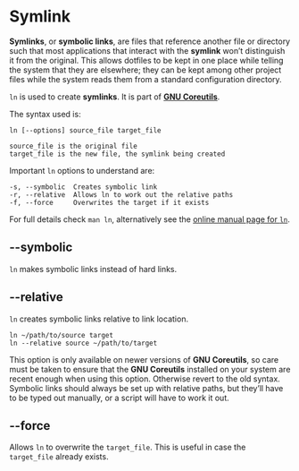 Symlink
=======
__Symlinks__, or __symbolic links__, are files that reference another file or
directory such that most applications that interact with the __symlink__ won’t
distinguish it from the original. This allows dotfiles to be kept in one place
while telling the system that they are elsewhere; they can be kept among other
project files while the system reads them from a standard configuration
directory.

`ln` is used to create __symlinks__. It is part of __[GNU Coreutils]__.

The syntax used is:

    ln [--options] source_file target_file

    source_file is the original file
    target_file is the new file, the symlink being created

Important `ln` options to understand are:

    -s, --symbolic  Creates symbolic link
    -r, --relative  Allows ln to work out the relative paths
    -f, --force     Overwrites the target if it exists

For full details check `man ln`, alternatively see the [online manual page for
`ln`][man ln].


--symbolic
----------
`ln` makes symbolic links instead of hard links.


--relative
----------
`ln` creates symbolic links relative to link location.

    ln ~/path/to/source target
    ln --relative source ~/path/to/target

This option is only available on newer versions of __GNU Coreutils__, so care
must be taken to ensure that the __GNU Coreutils__ installed on your system are
recent enough when using this option. Otherwise revert to the old syntax.
Symbolic links should always be set up with relative paths, but they’ll have to
be typed out manually, or a script will have to work it out.


--force
-------
Allows `ln` to overwrite the `target_file`. This is useful in case the
`target_file` already exists.



[GNU Coreutils]: http://www.gnu.org/software/coreutils/ "GNU Coreutils"
[man ln]: http://man7.org/linux/man-pages/man1/ln.1.html "man ln"
